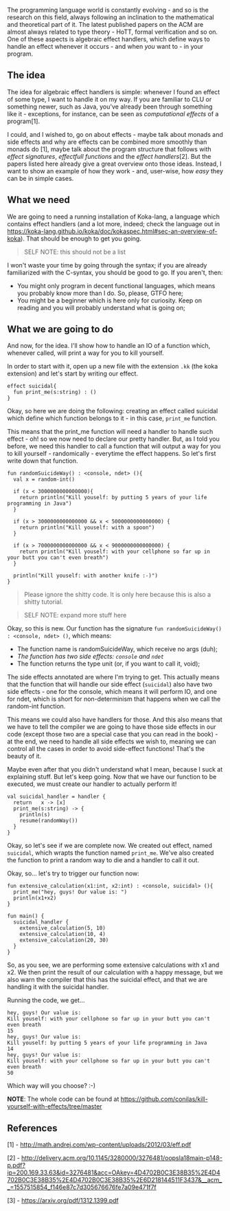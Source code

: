 The programming language world is constantly evolving - and so is the research on this field, always following an inclination to the mathematical and theoretical part of it. The latest published papers on the ACM are almost always related to type theory - HoTT, formal verification and so on. One of these aspects is algebraic effect handlers, which define ways to handle an effect whenever it occurs - and when *you* want to - in your program.

## The idea 

The idea for algebraic effect handlers is simple: whenever I found an effect of some type, I want to handle it on my way. If you are familiar to CLU or something newer, such as Java, you've already been through something like it - exceptions, for instance, can be seen as *computational effects* of a program[1]. 

I could, and I wished to, go on about effects - maybe talk about monads and side effects and why are effects can be combined more smoothly than monads do [1], maybe talk about the program structure that follows with *effect signatures*, *effectfull functions* and the *effect handlers*[2].  But the papers listed here already give a great overview onto those ideas. Instead, I want to show an example of how they work - and, user-wise, how *easy* they can be in simple cases.

## What we need

We are going to need a running installation of Koka-lang, a language which contains effect handlers (and a lot more, indeed; check the language out in https://koka-lang.github.io/koka/doc/kokaspec.html#sec-an-overview-of-koka). That should be enough to get you going.

> SELF NOTE: this should not be a list

I won't waste your time by going through the syntax; if you are already familiarized with the C-syntax, you should be good to go. If you aren't, then:

* You might only program in decent functional languages, which means you probably know more than I do. So, please, GTFO here;
* You might be a beginner which is here only for curiosity. Keep on reading and you will probably understand what is going on;

## What we are going to do

And now, for the idea. I'll show how to handle an IO of a function which, whenever called, will print a way for you to kill yourself.

In order to start with it, open up a new file with the extension ```.kk``` (the koka extension) and let's start by writing our effect.

```koka
effect suicidal{
  fun print_me(s:string) : ()
}
```

Okay, so here we are doing the following: creating an effect called suicidal which define which function belongs to it - in this case, ```print_me``` function. 

This means that the print_me function will need a handler to handle such effect - oh! so we now need to declare our pretty handler. But, as I told you before, we need this handler to call a function that will output a way for you to kill yourself - randomically - everytime the effect happens. So let's first write down that function.

```koka
fun randomSuicideWay() : <console, ndet> (){
  val x = random-int()

  if (x < 3000000000000000){
    return println("Kill youself: by putting 5 years of your life programming in Java")
  }

  if (x > 3000000000000000 && x < 5000000000000000) {
    return println("Kill youself: with a spoon")
  }

  if (x > 7000000000000000 && x < 9000000000000000) {
    return println("Kill youself: with your cellphone so far up in your butt you can't even breath")
  }

  println("Kill youself: with another knife :-)")
}
```

> Please ignore the shitty code. It is only here because this is also a shitty tutorial.

> SELF NOTE: expand more stuff here

Okay, so this is new. Our function has the signature ```fun randomSuicideWay() : <console, ndet> ()```, which means:

* The function name is randomSuicideWay, which receive no args (duh);
* *The function has two side effects: ```console``` and ```ndet```*
* The function returns the type unit (or, if you want to call it, void);

The side effects annotated are where I'm trying to get. This actually means that the function that will handle our side effect (```suicidal```) also have two side effects - one for the console, which means it will perform IO, and one for ndet, which is short for non-determinism that happens when we call the random-int function. 

This means we could also have handlers for those. And this also means that we have to tell the compiler we are going to have those side effects in our code (except those two are a special case that you can read in the book) - at the end, we need to handle all side effects we wish to, meaning we can control all the cases in order to avoid side-effect functions! That's the beauty of it.

Maybe even after that you didn't understand what I mean, because I suck at explaining stuff. But let's keep going. Now that we have our function to be executed, we must create our handler to actually perform it!

```koka
val suicidal_handler = handler {
  return   x -> [x]
  print_me(s:string) -> {
    println(s)
    resume(randomWay())
  }
}
```

Okay, so let's see if we are complete now. We created out effect, named ```suicidal```, which wrapts the function named ```print_me```. We've also created the function to print a random way to die and a handler to call it out. 

Okay, so... let's try to trigger our function now:

```koka
fun extensive_calculation(x1:int, x2:int) : <console, suicidal> (){
  print_me("hey, guys! Our value is: ")
  println(x1+x2)
}

fun main() {
  suicidal_handler {
    extensive_calculation(5, 10)
    extensive_calculation(10, 4)
    extensive_calculation(20, 30)
  }
}
```

So, as you see, we are performing some extensive calculations with x1 and x2. We then print the result of our calculation with a happy message, but we also warn the compiler that this has the suicidal effect, and that we are handling it with the suicidal handler.

Running the code, we get...

```koka
hey, guys! Our value is: 
Kill youself: with your cellphone so far up in your butt you can't even breath
15
hey, guys! Our value is: 
Kill youself: by putting 5 years of your life programming in Java
14
hey, guys! Our value is: 
Kill youself: with your cellphone so far up in your butt you can't even breath
50
```

Which way will you choose? :-)

**NOTE**: The whole code can be found at https://github.com/conilas/kill-yourself-with-effects/tree/master

## References

[1] - http://math.andrej.com/wp-content/uploads/2012/03/eff.pdf

[2] - http://delivery.acm.org/10.1145/3280000/3276481/oopsla18main-p148-p.pdf?ip=200.169.33.63&id=3276481&acc=OAkey=4D4702B0C3E38B35%2E4D4702B0C3E38B35%2E4D4702B0C3E38B35%2E6D218144511F3437&__acm__=1557515854_f146e87c7d305676676fe7a09e471f7f

[3] - https://arxiv.org/pdf/1312.1399.pdf
